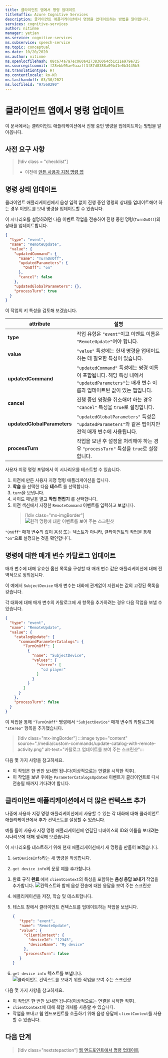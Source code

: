 ```yaml
---
title: 클라이언트 앱에서 명령 업데이트
titleSuffix: Azure Cognitive Services
description: 클라이언트 애플리케이션에서 명령을 업데이트하는 방법을 알아봅니다.
services: cognitive-services
author: nitinme
manager: yetian
ms.service: cognitive-services
ms.subservice: speech-service
ms.topic: conceptual
ms.date: 10/20/2020
ms.author: nitinme
ms.openlocfilehash: 08c674a7a7ec060a4273836064cb1c21e979e725
ms.sourcegitcommit: f28ebb95ae9aaaff3f87d8388a09b41e0b3445b5
ms.translationtype: HT
ms.contentlocale: ko-KR
ms.lasthandoff: 03/30/2021
ms.locfileid: "97560290"
---
```

# <a name="update-a-command-from-a-client-app"></a>클라이언트 앱에서 명령 업데이트

이 문서에서는 클라이언트 애플리케이션에서 진행 중인 명령을 업데이트하는 방법을 알아봅니다.

## <a name="prerequisites"></a>사전 요구 사항
> [!div class = "checklist"]
> * 이전에 [만든 사용자 지정 명령 앱](quickstart-custom-commands-application.md)

## <a name="update-the-state-of-a-command"></a>명령 상태 업데이트

클라이언트 애플리케이션에서 음성 입력 없이 진행 중인 명령의 상태를 업데이트해야 하는 경우 이벤트를 보내 명령을 업데이트할 수 있습니다.

이 시나리오를 설명하려면 다음 이벤트 작업을 전송하여 진행 중인 명령(`TurnOnOff`)의 상태를 업데이트합니다. 

```json
{
  "type": "event",
  "name": "RemoteUpdate",
  "value": {
    "updatedCommand": {
      "name": "TurnOnOff",
      "updatedParameters": {
        "OnOff": "on"
      },
      "cancel": false
    },
    "updatedGlobalParameters": {},
    "processTurn": true
  }
}
```

이 작업의 키 특성을 검토해 보겠습니다.

| attribute | 설명 |
| ---------------- | --------------------------------------------------------------------------------------------------------------------------- |
| **type** | 작업 유형은 `"event"`이고 이벤트 이름은 `"RemoteUpdate"`여야 합니다. |
| **value** | `"value"` 특성에는 현재 명령을 업데이트하는 데 필요한 특성이 있습니다. |
| **updatedCommand** | `"updatedCommand"` 특성에는 명령 이름이 포함됩니다. 해당 특성 내에서 `"updatedParameters"`는 매개 변수 이름과 업데이트된 값이 있는 맵입니다. |
| **cancel** | 진행 중인 명령을 취소해야 하는 경우 `"cancel"` 특성을 `true`로 설정합니다. |
| **updatedGlobalParameters** | `"updatedGlobalParameters"` 특성은 `"updatedParameters"`와 같은 맵이지만 전역 매개 변수에 사용됩니다. |
| **processTurn** | 작업을 보낸 후 설정을 처리해야 하는 경우 `"processTurn"` 특성을 `true`로 설정합니다. |

사용자 지정 명령 포털에서 이 시나리오를 테스트할 수 있습니다.

1. 이전에 만든 사용자 지정 명령 애플리케이션을 엽니다. 
1. **학습** 을 선택한 다음 **테스트** 를 선택합니다.
1. `turn`을 보냅니다.
1. 사이드 패널을 열고 **작업 편집기** 를 선택합니다.
1. 이전 섹션에서 지정한 `RemoteCommand` 이벤트를 입력하고 보냅니다.
    > [!div class="mx-imgBorder"]
    > ![원격 명령에 대한 이벤트를 보여 주는 스크린샷](media/custom-commands/send-remote-command-activity.png)

`"OnOff"` 매개 변수의 값이 음성 또는 텍스트가 아니라, 클라이언트의 작업을 통해 `"on"`으로 설정되는 것을 확인합니다.

## <a name="update-the-catalog-of-the-parameter-for-a-command"></a>명령에 대한 매개 변수 카탈로그 업데이트

매개 변수에 대해 유효한 옵션 목록을 구성할 때 매개 변수 값은 애플리케이션에 대해 전역적으로 정의됩니다. 

이 예에서 `SubjectDevice` 매개 변수는 대화에 관계없이 지원되는 값의 고정된 목록을 갖습니다.

각 대화에 대해 매개 변수의 카탈로그에 새 항목을 추가하려는 경우 다음 작업을 보낼 수 있습니다.

```json
{
  "type": "event",
  "name": "RemoteUpdate",
  "value": {
    "catalogUpdate": {
      "commandParameterCatalogs": {
        "TurnOnOff": [
          {
            "name": "SubjectDevice",
            "values": {
              "stereo": [
                "cd player"
              ]
            }
          }
        ]
      }
    },
    "processTurn": false
  }
}
```
이 작업을 통해 `"TurnOnOff"` 명령에서 `"SubjectDevice"` 매개 변수의 카탈로그에 `"stereo"` 항목을 추가했습니다.

> [!div class="mx-imgBorder"]
> :::image type="content" source="./media/custom-commands/update-catalog-with-remote-activity.png" alt-text="카탈로그 업데이트를 보여 주는 스크린샷":::

다음 몇 가지 사항을 참고하세요.
- 이 작업은 한 번만 보내면 됩니다(이상적으로는 연결을 시작한 직후).
- 이 작업을 보낸 후에는 `ParameterCatalogsUpdated` 이벤트가 클라이언트로 다시 전송될 때까지 기다려야 합니다.

## <a name="add-more-context-from-the-client-application"></a>클라이언트 애플리케이션에서 더 많은 컨텍스트 추가

나중에 사용자 지정 명령 애플리케이션에서 사용할 수 있는 각 대화에 대해 클라이언트 애플리케이션에서 추가 컨텍스트를 설정할 수 있습니다. 

예를 들어 사용자 지정 명령 애플리케이션에 연결된 디바이스의 ID와 이름을 보내려는 시나리오에 대해 생각해 보겠습니다.

이 시나리오를 테스트하기 위해 현재 애플리케이션에서 새 명령을 만들어 보겠습니다.
1. `GetDeviceInfo`라는 새 명령을 작성합니다.
1. `get device info`의 문장 예를 추가합니다.
1. 완료 규칙 **완료** 에서 `clientContext`의 특성을 포함하는 **음성 응답 보내기** 작업을 추가합니다.
   ![컨텍스트와 함께 음성 전송에 대한 응답을 보여 주는 스크린샷](media/custom-commands/send-speech-response-context.png)
1. 애플리케이션을 저장, 학습 및 테스트합니다.
1. 테스트 창에서 클라이언트 컨텍스트를 업데이트하는 작업을 보냅니다.

    ```json
    {
       "type": "event",
       "name": "RemoteUpdate",
       "value": {
         "clientContext": {
           "deviceId": "12345",
           "deviceName": "My device"
         },
         "processTurn": false
       }
    }
    ```
1. `get device info` 텍스트를 보냅니다.
   ![클라이언트 컨텍스트를 보내기 위한 작업을 보여 주는 스크린샷](media/custom-commands/send-client-context-activity.png)

다음 몇 가지 사항을 참고하세요.
- 이 작업은 한 번만 보내면 됩니다(이상적으로는 연결을 시작한 직후).
- `clientContext`에 대해 복합 개체를 사용할 수 있습니다.
- 작업을 보내고 웹 엔드포인트를 호출하기 위해 음성 응답에 `clientContext`를 사용할 수 있습니다.

## <a name="next-steps"></a>다음 단계

> [!div class="nextstepaction"]
> [웹 엔드포인트에서 명령 업데이트](./how-to-custom-commands-update-command-from-web-endpoint.md)

